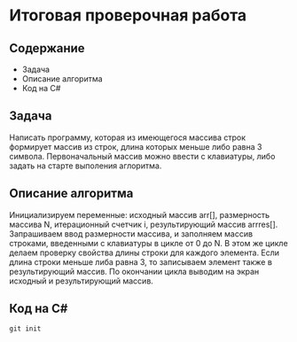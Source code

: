 # Итоговая проверочная работа

## Содержание
* Задача
* Описание алгоритма
* Код на C#

## Задача

Написать программу, которая из имеющегося массива строк формирует массив из строк, длина которых меньше либо равна 3 символа. Первоначальный массив можно ввести с клавиатуры, либо задать на старте выполения аглоритма.


## Описание алгоритма

Инициализируем переменные: исходный массив arr[], размерность массива N, итерационный счетчик i, результирующий массив arrres[]. Запрашиваем ввод размерности массива, и заполняем массив строками, введенными с клавиатуры в цикле от 0 до N. В этом же цикле делаем проверку свойства длины строки для каждого элемента. Если длина строки меньше либа равна 3, то записываем элемент также в результирующий массив. По окончании цикла выводим на экран исходный и результирующий массив.


## Код на C#

```
git init
```

